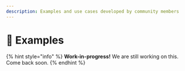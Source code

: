 ```yaml
---
description: Examples and use cases developed by community members
---
```


# 📒 Examples

{% hint style="info" %}
**Work-in-progress!** We are still working on this. Come back soon.
{% endhint %}
